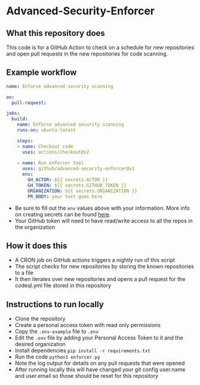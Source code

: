 # Advanced-Security-Enforcer

## What this repository does
This code is for a GitHub Action to check on a schedule for new repositories and open pull requests in the new repositories for code scanning.

## Example workflow
```yaml
name: Enforce advanced security scanning

on:
  pull-request:

jobs:
  build:
    name: Enforce advanced security scanning
    runs-on: ubuntu-latest

    steps:
    - name: Checkout code
      uses: actions/checkout@v2
    
    - name: Run enforcer tool
      uses: github/advanced-security-enforcer@v1
      env:
        GH_ACTOR: ${{ secrets.ACTOR }}
        GH_TOKEN: ${{ secrets.GITHUB_TOKEN }}
        ORGANIZATION: ${{ secrets.ORGANIZATION }}
        PR_BODY: your text goes here
```
-  Be sure to fill out the `env` values above with your information. More info on creating secrets can be found [here](https://docs.github.com/en/actions/security-guides/encrypted-secrets).
-  Your GitHub token will need to have read/write access to all the repos in the organization

## How it does this
- A CRON job on GitHub actions triggers a nightly run of this script
- The script checks for new repositories by storing the known repositories to a file
- It then iterates over new repositories and opens a pull request for the codeql.yml file stored in this repository

## Instructions to run locally
- Clone the repository
- Create a personal access token with read only permissions
- Copy the `.env-example` file to `.env`
- Edit the `.env` file by adding your Personal Access Token to it and the desired organization
- Install dependencies `pip install -r requirements.txt`
- Run the code `python3 enforcer.py`
- Note the log output for details on any pull requests that were opened
- After running locally this will have changed your git config user.name and user.email so those should be reset for this repository
